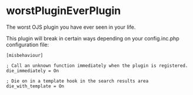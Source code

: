 # worstPluginEverPlugin
The worst OJS plugin you have ever seen in your life.

This plugin will break in certain ways depending on your config.inc.php configuration file:

```
[misbehaviour]

; Call an unknown function immediately when the plugin is registered.
die_immediately = On

; Die on in a template hook in the search results area
die_with_template = On
```
